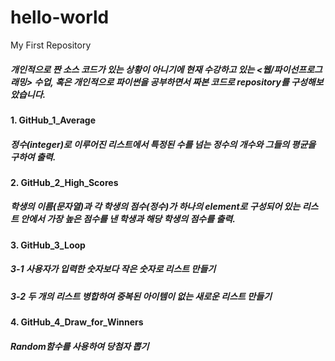 # hello-world
My First Repository

##### 개인적으로 짠 소스 코드가 있는 상황이 아니기에 현재 수강하고 있는 <웹/파이선프로그래밍> 수업, 혹은 개인적으로 파이썬을 공부하면서 짜본 코드로 repository를 구성해보았습니다.

#### 1. GitHub_1_Average 
##### 정수(integer)로 이루어진 리스트에서 특정된 수를 넘는 정수의 개수와 그들의 평균을 구하여 출력.

#### 2. GitHub_2_High_Scores
##### 학생의 이름(문자열)과 각 학생의 점수(정수)가 하나의 element로 구성되어 있는 리스트 안에서 가장 높은 점수를 낸 학생과 해당 학생의 점수를 출력. 

#### 3. GitHub_3_Loop
##### 3-1 사용자가 입력한 숫자보다 작은 숫자로 리스트 만들기
##### 3-2 두 개의 리스트 병합하여 중복된 아이템이 없는 새로운 리스트 만들기

#### 4. GitHub_4_Draw_for_Winners
##### Random함수를 사용하여 당첨자 뽑기
